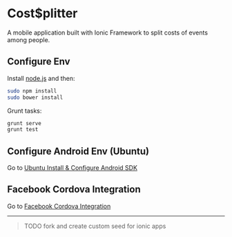 Cost$plitter
==========================

A mobile application built with Ionic Framework to split costs of events among people.

## Configure Env

Install [node.js](http://nodejs.org/) and then:

```sh
sudo npm install
sudo bower install
```

Grunt tasks:

```sh
grunt serve
grunt test
```

## Configure Android Env (Ubuntu)
Go to [Ubuntu Install & Configure Android SDK](https://github.com/aaccurso/CostSplitter/wiki/Ubuntu-Install-&-Configure-Android-SDK)

## Facebook Cordova Integration
Go to [Facebook Cordova Integration](https://github.com/aaccurso/CostSplitter/wiki/Facebook-Cordova-Integration)

***

> TODO fork and create custom seed for ionic apps
